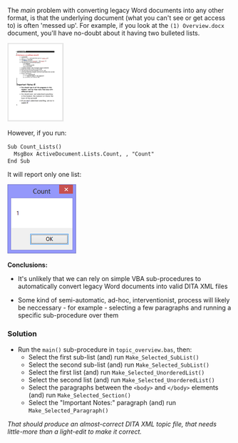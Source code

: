 
The *main* problem with converting legacy Word documents into any other format, is that the underlying document (what you can't see or get access to) is often 'messed up'. For example, if you look at the ``(1) Overview.docx`` document, you'll have no-doubt about it having two bulleted lists.

<img src="overview.png" width="25%" height="25%">

However, if you run:

```
Sub Count_Lists()
  MsgBox ActiveDocument.Lists.Count, , "Count"
End Sub
```

It will report only one list:

![image](count.png)

**Conclusions:** 

* It's unlikely that we can rely on simple VBA sub-procedures to automatically convert legacy Word documents into valid DITA XML files

* Some kind of semi-automatic, ad-hoc, interventionist, process will likely be neccessary - for example - selecting a few paragraphs and running a specific sub-procedure over them

### Solution

* Run the ``main()`` sub-procedure in ``topic_overview.bas``, then:
  * Select the first sub-list (and) run ``Make_Selected_SubList()`` 
  * Select the second sub-list (and) run ``Make_Selected_SubList()``
  * Select the first list (and) run ``Make_Selected_UnorderedList()``
  * Select the second list (and) run ``Make_Selected_UnorderedList()``
  * Select the paragraphs between the ``<body>`` and ``</body>`` elements (and) run ``Make_Selected_Section()``
  * Select the "Important Notes:" paragraph (and) run ``Make_Selected_Paragraph()``

*That should produce an almost-correct DITA XML topic file, that needs little-more than a light-edit to make it correct.*  

